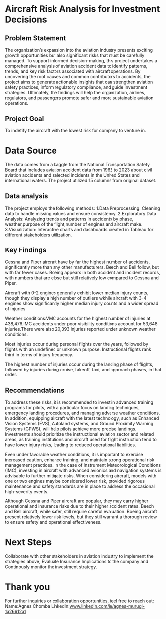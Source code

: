# Aircraft Risk Analysis for Investment Decisions
## Problem Statement

The organization’s expansion into the aviation industry presents exciting growth opportunities but also significant risks that must be carefully managed. To support informed decision-making, this project undertakes a comprehensive analysis of aviation accident data to identify patterns, trends, and key risk factors associated with aircraft operations. By uncovering the root causes and common contributors to accidents, the project aims to generate actionable insights that can strengthen aviation safety practices, inform regulatory compliance, and guide investment strategies. Ultimately, the findings will help the organization, airlines, regulators, and passengers promote safer and more sustainable aviation operations.

## Project Goal
To indetify the aircraft with the lowest risk for company to venture in.

# Data Source

The data comes from a kaggle from the National Transportation Safety Board that includes aviation accident data from 1962 to 2023 about civil aviation accidents and selected incidents in the United States and international waters. The project utilized 15 columns from original dataset.

## Data analysis 
The project employs the following methods: 1.Data Preprocessing: Cleaning data to handle missing values and ensure consistency. 2.Exploratory Data Analysis: Analyzing trends and patterns in accidents by phase, weather,purpose of the flight,number of engines  and  aircraft make. 3.Visualization: Interactive charts and dashboards created in Tableau for different stakeholders utilization.

## Key Findings
Cessna and Piper aircraft have by far the highest number of accidents, significantly more than any other manufacturers. Beech and Bell follow, but with far fewer cases. Boeing appears in both accident and incident records, with numbers that are close but still relatively low compared to Cessna and Piper.

Aircraft with 0-2 engines generally exhibit lower median injury counts, though they display a high number of outliers wkhile aircraft with 3-4 engines show significantly higher median injury counts and a wider spread of injuries

Weather conditions:VMC accounts for the highest number of injuries at 438,476.IMC accidents under poor visibility conditions account for 53,648 injuries.There were also 20,393 injuries reported under unknown weather conditions.

Most injuries occur during personal flights over the years, followed by flights with an undefined or unknown purpose. Instructional flights rank third in terms of injury frequency.

The highest number of injuries occur during the landing phase of flights, followed by injuries during cruise, takeoff, taxi, and approach phases, in that order.


##  Recommendations
To address these risks, it is recommended to invest in advanced training programs for pilots, with a particular focus on landing techniques, emergency landing procedures, and managing adverse weather conditions. In addition, equipping aircraft with the latest technology, such as Enhanced Vision Systems (EVS), Autoland systems, and Ground Proximity Warning Systems (GPWS), will help pilots achieve more precise landings. Investments should prioritize the instructional aviation sector and related areas, as training institutions and aircraft used for flight instruction tend to have lower injury risks, leading to reduced operational liabilities.

Even under favorable weather conditions, it is important to exercise increased caution, enhance training, and maintain strong operational risk management practices. In the case of Instrument Meteorological Conditions (IMC), investing in aircraft with advanced avionics and navigation systems is advisable to further mitigate risks. When considering aircraft, models with one or two engines may be considered lower risk, provided rigorous maintenance and safety standards are in place to address the occasional high-severity events.

Although Cessna and Piper aircraft are popular, they may carry higher operational and insurance risks due to their higher accident rates. Beech and Bell aircraft, while safer, still require careful evaluation. Boeing aircraft present relatively lower risk levels, but they still warrant a thorough review to ensure safety and operational effectiveness.


# Next Steps
Collaborate with other stakeholders in aviation industry to implement the strategies above, Evaluate Insurance Implications to the company and Continously monitor the investment strategy.

# Thank you
For further inquiries or collaboration opportunities, feel free to reach out: Name:Agnes Chomba
 LinkedIn:www.linkedin.com/in/agnes-murugi-1a26612a1